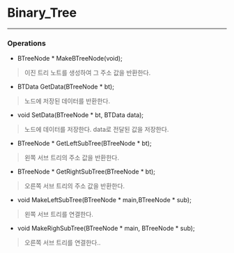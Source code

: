 # Binary_Tree
---

 ### Operations

* BTreeNode * MakeBTreeNode(void);
> 이진 트리 노트를 생성하여 그 주소 값을 반환한다.

* BTData GetData(BTreeNode * bt);
> 노드에 저장된 데이터를 반환한다.

* void SetData(BTreeNode * bt, BTData data);
> 노드에 데이터를 저장한다. data로 전달된 값을 저장한다.

* BTreeNode * GetLeftSubTree(BTreeNode * bt);
> 왼쪽 서브 트리의 주소 값을 반환한다.

* BTreeNode * GetRightSubTree(BTreeNode * bt);
> 오른쪽 서브 트리의 주소 값을 반환한다.

* void MakeLeftSubTree(BTreeNode * main,BTreeNode * sub);
> 왼쪽 서브 트리를 연결한다.

* void MakeRighSubTree(BTreeNode * main, BTreeNode * sub);
> 오른쪽 서브 트리를 연결한다..